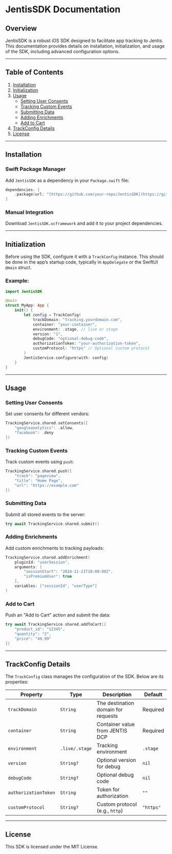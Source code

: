
# JentisSDK Documentation

## Overview
JentisSDK is a robust iOS SDK designed to facilitate app tracking to Jentis. This documentation provides details on installation, initialization, and usage of the SDK, including advanced configuration options.

---

## Table of Contents
1. [Installation](#installation)
2. [Initialization](#initialization)
3. [Usage](#usage)
   - [Setting User Consents](#setting-user-consents)
   - [Tracking Custom Events](#tracking-custom-events)
   - [Submitting Data](#submitting-data)
   - [Adding Enrichments](#adding-enrichments)
   - [Add to Cart](#add-to-cart)
4. [TrackConfig Details](#trackconfig-details)
5. [License](#license)

---

## Installation

### Swift Package Manager
Add `JentisSDK` as a dependency in your `Package.swift` file:
```swift
dependencies: [
    .package(url: "[https://github.com/your-repo/JentisSDK](https://github.com/JENTISDev/jentis-sdk-ios-early-adopter.git)", from: "1.0.0")
]
```

### Manual Integration
Download `JentisSDK.xcframework` and add it to your project dependencies.

---

## Initialization

Before using the SDK, configure it with a `TrackConfig` instance. This should be done in the app’s startup code, typically in `AppDelegate` or the SwiftUI `@main` struct.

### Example:
```swift
import JentisSDK

@main
struct MyApp: App {
    init() {
        let config = TrackConfig(
            trackDomain: "tracking.yourdomain.com",
            container: "your-container",
            environment: .stage, // live or stage
            version: "1",
            debugCode: "optional-debug-code",
            authorizationToken: "your-authorization-token",
            customProtocol: "https" // Optional custom protocol
        )
        JentisService.configure(with: config)
    }
}
```

---

## Usage

### Setting User Consents
Set user consents for different vendors:
```swift
TrackingService.shared.setConsents([
    "googleanalytics": .allow,
    "facebook": .deny
])
```

### Tracking Custom Events
Track custom events using `push`:
```swift
TrackingService.shared.push([
    "track": "pageview",
    "title": "Home Page",
    "url": "https://example.com"
])
```

### Submitting Data
Submit all stored events to the server:
```swift
try await TrackingService.shared.submit()
```

### Adding Enrichments
Add custom enrichments to tracking payloads:
```swift
TrackingService.shared.addEnrichment(
    pluginId: "userSession",
    arguments: [
        "sessionStart": "2024-11-21T10:00:00Z",
        "isPremiumUser": true
    ],
    variables: ["sessionId", "userType"]
)
```

### Add to Cart
Push an "Add to Cart" action and submit the data:
```swift
try await TrackingService.shared.addToCart([
    "product_id": "12345",
    "quantity": "2",
    "price": "49.99"
])
```

---

## TrackConfig Details
The `TrackConfig` class manages the configuration of the SDK. Below are its properties:

| Property              | Type            | Description                          | Default     |
|-----------------------|-----------------|--------------------------------------|-------------|
| `trackDomain`         | `String`        | The destination domain for requests | Required    |
| `container`           | `String`        | Container value from JENTIS DCP     | Required    |
| `environment`         | `.live/.stage`  | Tracking environment                | `.stage`    |
| `version`             | `String?`       | Optional version for debug          | `nil`       |
| `debugCode`           | `String?`       | Optional debug code                 | `nil`       |
| `authorizationToken`  | `String`        | Token for authorization             | `""`        |
| `customProtocol`      | `String?`       | Custom protocol (e.g., `http`)      | `"https"`   |

---

## License
This SDK is licensed under the MIT License.
